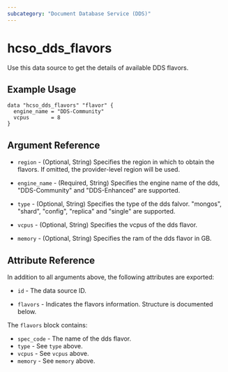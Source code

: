 ```yaml
---
subcategory: "Document Database Service (DDS)"
---
```


# hcso_dds_flavors

Use this data source to get the details of available DDS flavors.

## Example Usage

```hcl
data "hcso_dds_flavors" "flavor" {
  engine_name = "DDS-Community"
  vcpus       = 8
}
```

## Argument Reference

* `region` - (Optional, String) Specifies the region in which to obtain the flavors. If omitted,
  the provider-level region will be used.

* `engine_name` - (Required, String) Specifies the engine name of the dds, "DDS-Community" and "DDS-Enhanced" are
  supported.

* `type` - (Optional, String) Specifies the type of the dds falvor. "mongos", "shard", "config", "replica" and "single"
  are supported.

* `vcpus` - (Optional, String) Specifies the vcpus of the dds flavor.

* `memory` - (Optional, String) Specifies the ram of the dds flavor in GB.

## Attribute Reference

In addition to all arguments above, the following attributes are exported:

* `id` - The data source ID.

* `flavors` - Indicates the flavors information. Structure is documented below.

The `flavors` block contains:

* `spec_code` - The name of the dds flavor.
* `type` - See `type` above.
* `vcpus` - See `vcpus` above.
* `memory` - See `memory` above.
